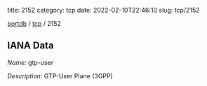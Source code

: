 title: 2152
category: tcp
date: 2022-02-10T22:46:10
slug: tcp/2152

[portdb](/) / [tcp](/category/tcp.html) / 2152


## IANA Data

_Name:_ gtp-user

_Description:_ GTP-User Plane (3GPP)

